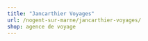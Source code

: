```yaml
---
title: "Jancarthier Voyages"
url: /nogent-sur-marne/jancarthier-voyages/
shop: agence de voyage
---
```

